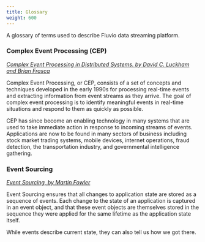 ```yaml
---
title: Glossary
weight: 600
---
```


A glossary of terms used to describe Fluvio data streaming platform.

### Complex Event Processing (CEP)

_<a href="https://complexevents.com/stanford/cep/" target="_blank">Complex Event Processing in Distributed Systems. by David C. Luckham and Brian Frasca</a>_

Complex Event Processing, or CEP, consists of a set of concepts and techniques developed in the early 1990s for processing real-time events and extracting information from event streams as they arrive. The goal of complex event processing is to identify meaningful events in real-time situations and respond to them as quickly as possible.

CEP has since become an enabling technology in many systems that are used to take immediate action in response to incoming streams of events. Applications are now to be found in many sectors of business including stock market trading systems, mobile devices, internet operations, fraud detection, the transportation industry, and governmental intelligence gathering.


### Event Sourcing
_<a href="https://martinfowler.com/eaaDev/EventSourcing.html" target="_blank">Event Sourcing, by Martin Fowler</a>_

Event Sourcing</a> ensures that all changes to application state are stored as a sequence of events. Each change to the state of an application is captured in an event object, and that these event objects are themselves stored in the sequence they were applied for the same lifetime as the application state itself.

While events describe current state, they can also tell us how we got there.

